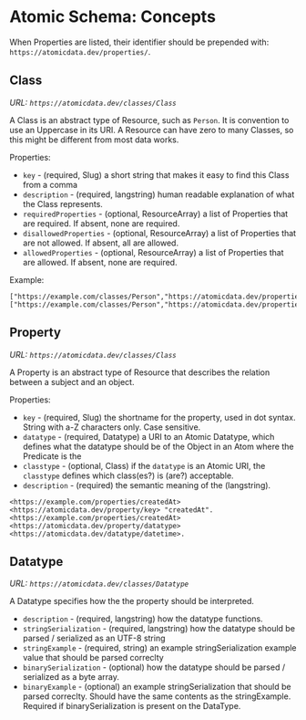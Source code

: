 # Atomic Schema: Concepts

When Properties are listed, their identifier should be prepended with: `https://atomicdata.dev/properties/`.

## Class

_URL: `https://atomicdata.dev/classes/Class`_

A Class is an abstract type of Resource, such as `Person`.
It is convention to use an Uppercase in its URI.
A Resource can have zero to many Classes, so this might be different from most data works.

Properties:

- `key` - (required, Slug) a short string that makes it easy to find this Class from a comma
- `description` - (required, langstring) human readable explanation of what the Class represents.
- `requiredProperties` - (optional, ResourceArray) a list of Properties that are required. If absent, none are required.
- `disallowedProperties` - (optional, ResourceArray) a list of Properties that are not allowed.  If absent, all are allowed.
- `allowedProperties` - (optional, ResourceArray) a list of Properties that are allowed. If absent, none are required.

Example:

```ndjson
["https://example.com/classes/Person","https://atomicdata.dev/properties/isA","Class"]
["https://example.com/classes/Person","https://atomicdata.dev/properties/datatype","https://atomicdata.dev/datatypes/datetime"]
```

## Property

_URL: `https://atomicdata.dev/classes/Class`_

A Property is an abstract type of Resource that describes the relation between a subject and an object.

Properties:

- `key` - (required, Slug) the shortname for the property, used in dot syntax. String with a-Z characters only. Case sensitive.
- `datatype` - (required, Datatype) a URI to an Atomic Datatype, which defines what the datatype should be of the Object in an Atom where the Predicate is the
- `classtype` - (optional, Class) if the `datatype` is an Atomic URI, the `classtype` defines which class(es?) is (are?) acceptable.
- `description` - (required) the semantic meaning of the (langstring).

```turtle
<https://example.com/properties/createdAt> <https://atomicdata.dev/property/key> "createdAt".
<https://example.com/properties/createdAt> <https://atomicdata.dev/property/datatype> <https://atomicdata.dev/datatype/datetime>.
```

## Datatype

_URL: `https://atomicdata.dev/classes/Datatype`_

A Datatype specifies how the the property should be interpreted.

- `description` - (required, langstring) how the datatype functions.
- `stringSerialization` - (required, langstring) how the datatype should be parsed / serialized as an UTF-8 string
- `stringExample` - (required, string) an example stringSerialization example value that should be parsed correclty
- `binarySerialization` - (optional) how the datatype should be parsed / serialized as a byte array.
- `binaryExample` - (optional) an example stringSerialization that should be parsed correclty. Should have the same contents as the stringExample. Required if binarySerialization is present on the DataType.
